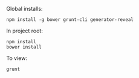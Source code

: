 Global installs:
```
npm install -g bower grunt-cli generator-reveal
```

In project root:
```
npm install
bower install
```

To view:
```
grunt
```
